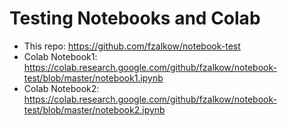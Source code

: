 # Testing Notebooks and Colab

* This repo: https://github.com/fzalkow/notebook-test
* Colab Notebook1: https://colab.research.google.com/github/fzalkow/notebook-test/blob/master/notebook1.ipynb
* Colab Notebook2: https://colab.research.google.com/github/fzalkow/notebook-test/blob/master/notebook2.ipynb
